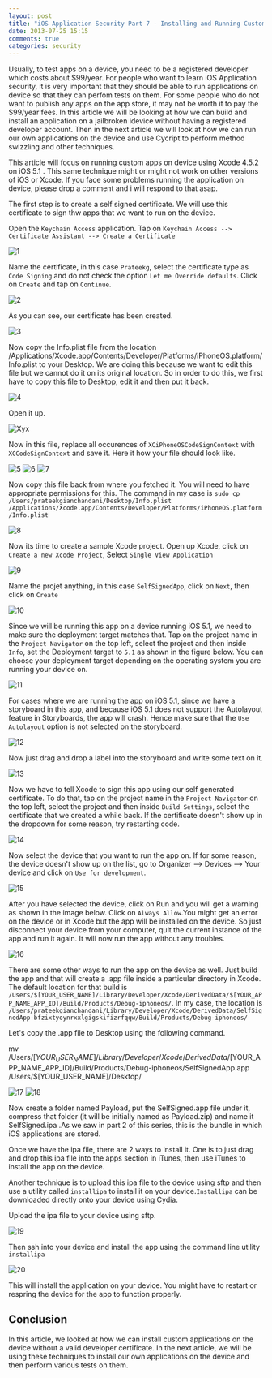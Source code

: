 ```yaml
---
layout: post
title: "iOS Application Security Part 7 - Installing and Running Custom Applications on Device without a registered developer account"
date: 2013-07-25 15:15
comments: true
categories: security
---
```



Usually, to test apps on a device, you need to be a registered developer which costs about $99/year. For people who want to learn iOS Application security, it is very important that they should be able to run applications on device so that they can perfom tests on them. For some people who do not want to publish any apps on the app store, it may not be worth it to pay the $99/year fees. In this article we will be looking at how we can build and install an application on a jailbroken idevice without having a registered developer account. Then in the next article we will look at how we can run our own applications on the device and use Cycript to perform method swizzling and other techniques.

<!-- more -->

This article will focus on running custom apps on device using Xcode 4.5.2 on iOS 5.1 . This same technique might or might not work on other versions of iOS or Xcode. If you face some problems running the application on device, please drop a comment and i will respond to that asap.

The first step is to create a self signed certificate. We will use this certificate to sign thw apps that we want to run on the device.

Open the `Keychain Access` application. Tap on `Keychain Access --> Certificate Assistant --> Create a Certificate`

![1]({{site.baseurl}}/images/posts/ios7/1.png)

Name the certificate, in this case `Prateekg`, select the certificate type as `Code Signing` and do not check the option `Let me Override defaults`. Click on `Create` and tap on `Continue`.

![2]({{site.baseurl}}/images/posts/ios7/2.png)

As you can see, our certificate has been created.

![3]({{site.baseurl}}/images/posts/ios7/3.png)

Now copy the Info.plist file from the location /Applications/Xcode.app/Contents/Developer/Platforms/iPhoneOS.platform/Info.plist to your Desktop. We are doing this because we want to edit this file but we cannot do it on its original location. So in order to do this, we first have to copy this file to Desktop, edit it and then put it back.

![4]({{site.baseurl}}/images/posts/ios7/4.png)

Open it up.

![Xyx]({{site.baseurl}}/images/posts/ios7/xyx.png)

Now in this file, replace all occurences of `XCiPhoneOSCodeSignContext` with `XCCodeSignContext` and save it. Here it how your file should look like.

![5]({{site.baseurl}}/images/posts/ios7/5.png) ![6]({{site.baseurl}}/images/posts/ios7/6.png) ![7]({{site.baseurl}}/images/posts/ios7/7.png)

Now copy this file back from where you fetched it. You will need to have appropriate permissions for this. The command in my case is `sudo cp /Users/prateekgianchandani/Desktop/Info.plist /Applications/Xcode.app/Contents/Developer/Platforms/iPhoneOS.platform/Info.plist`

![8]({{site.baseurl}}/images/posts/ios7/8.png)

Now its time to create a sample Xcode project. Open up Xcode, click on `Create a new Xcode Project`, Select `Single View Application`

![9]({{site.baseurl}}/images/posts/ios7/9.png)

Name the projet anything, in this case `SelfSignedApp`, click on `Next`, then click on `Create`

![10]({{site.baseurl}}/images/posts/ios7/10.png)

Since we will be running this app on a device running iOS 5.1, we need to make sure the deployment target matches that. Tap on the project name in the `Project Navigator` on the top left, select the project and then inside `Info`, set the Deployment target to `5.1` as shown in the figure below. You can choose your deployment target depending on the operating system you are running your device on.

![11]({{site.baseurl}}/images/posts/ios7/11.png)

For cases where we are running the app on iOS 5.1, since we have a storyboard in this app, and because iOS 5.1 does not support the Autolayout feature in Storyboards, the app will crash. Hence make sure that the `Use Autolayout` option is not selected on the storyboard.

![12]({{site.baseurl}}/images/posts/ios7/12.png)

Now just drag and drop a label into the storyboard and write some text on it.

![13]({{site.baseurl}}/images/posts/ios7/13.png)

Now we have to tell Xcode to sign this app using our self generated certificate. To do that, tap on the project name in the `Project Navigator` on the top left, select the project and then inside `Build Settings`, select the certificate that we created a while back. If the certificate doesn't show up in the dropdown for some reason, try restarting code.

![14]({{site.baseurl}}/images/posts/ios7/14.png)

Now select the device that you want to run the app on. If for some reason, the device doesn't show up on the list, go to Organizer --> Devices --> Your device and click on `Use for development`.

![15]({{site.baseurl}}/images/posts/ios7/15.png)

After you have selected the device, click on Run and you will get a warning as shown in the image below. Click on `Always Allow`.You might get an error on the device or in Xcode but the app will be installed on the device. So just disconnect your device from your computer, quit the current instance of the app and run it again. It will now run the app without any troubles.

![16]({{site.baseurl}}/images/posts/ios7/16.png)

There are some other ways to run the app on the device as well. Just build the app and that will create a .app file inside a particular directory in Xcode. The default location for that build is `/Users/$[YOUR_USER_NAME]/Library/Developer/Xcode/DerivedData/$[YOUR_APP_NAME_APP_ID]/Build/Products/Debug-iphoneos/`. In my case, the location is `/Users/prateekgianchandani/Library/Developer/Xcode/DerivedData/SelfSignedApp-bfzixtyoynrxxlgigskifizrfqqw/Build/Products/Debug-iphoneos/`

Let's copy the .app file to Desktop using the following command.

mv /Users/$[YOUR_USER_NAME]/Library/Developer/Xcode/DerivedData/$[YOUR_APP_NAME_APP_ID]/Build/Products/Debug-iphoneos/SelfSignedApp.app /Users/$[YOUR_USER_NAME]/Desktop/

![17]({{site.baseurl}}/images/posts/ios7/17.png) ![18]({{site.baseurl}}/images/posts/ios7/18.png)

Now create a folder named Payload, put the SelfSigned.app file under it, compress that folder (it will be initially named as Payload.zip) and name it SelfSigned.ipa .As we saw in part 2 of this series, this is the bundle in which iOS applications are stored.

Once we have the ipa file, there are 2 ways to install it. One is to just drag and drop this ipa file into the apps section in iTunes, then use iTunes to install the app on the device.

Another technique is to upload this ipa file to the device using sftp and then use a utility called `installipa` to install it on your device.`Installipa` can be downloaded directly onto your device using Cydia.

Upload the ipa file to your device using sftp.

![19]({{site.baseurl}}/images/posts/ios7/19.png)

Then ssh into your device and install the app using the command line utility `installipa`

![20]({{site.baseurl}}/images/posts/ios7/20.png)

This will install the application on your device. You might have to restart or respring the device for the app to function properly.

## Conclusion

In this article, we looked at how we can install custom applications on the device without a valid developer certificate. In the next article, we will be using these techniques to install our own applications on the device and then perform various tests on them.